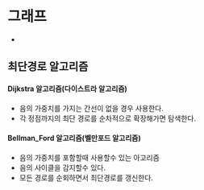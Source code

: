 # 그래프
- 
## 최단경로 알고리즘
#### Dijkstra 알고리즘(다이스트라 알고리즘)
- 음의 가중치를 가지는 간선이 없을 경우 사용한다.
- 각 정점까지의 최단 경로를 순차적으로 확장해가면 탐색한다.
#### Bellman_Ford 알고리즘(벨만포드 알고리즘)
- 음의 가중치를 포함할때 사용할수 있는 아고리즘
- 음의 사이클을 감지할수 있다.
- 모든 경로를 순회하면서 최단경로를 갱신한다.
